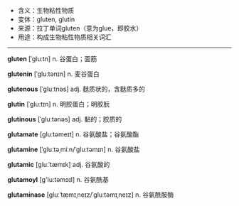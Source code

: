 - <span class="definition">含义：生物粘性物质</span>
- <span class="definition">变体：gluten, glutin</span>
- <span class="definition">来源：拉丁单词gluten（意为glue，即胶水）</span>
- <span class="definition">用途：构成生物粘性物质相关词汇</span>

---

<span class="vocabulary">**gluten**</span> [ˈɡluːtn] n. 谷蛋白；面筋

<span class="vocabulary">**glutenin**</span> [ˈɡluːtənɪn] n. 麦谷蛋白

<span class="vocabulary">**glutenous**</span> [ˈɡluːtnəs] adj. 麸质状的，含麸质多的


<span class="vocabulary">**glutin**</span> [ˈglu:tɪn] n. 明胶蛋白；明胶朊

<span class="vocabulary">**glutinous**</span> [ˈɡluːtənəs] adj. 黏的；胶质的


<span class="vocabulary">**glutamate**</span> [gluːtəmeɪt] n. 谷氨酸盐；谷氨酸酯

<span class="vocabulary">**glutamine**</span> [ˈɡluːtəˌmiːn/ˈɡluːtəmɪn] n. 谷氨酸盐

<span class="vocabulary">**glutamic**</span> [ɡluːˈtæmɪk] adj. 谷氨酸的

<span class="vocabulary">**glutamoyl**</span> [ɡ'lu:təmɔɪl] n. 谷氨酰基

<span class="vocabulary">**glutaminase**</span> [ɡluːˈtæmɪˌneɪz/ˈɡluːtəmɪˌneɪz] n. 谷氨酰胺酶


